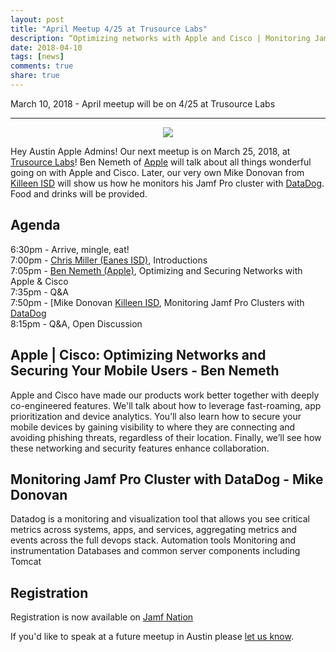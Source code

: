 ```yaml
---
layout: post
title: "April Meetup 4/25 at Trusource Labs"
description: “Optimizing networks with Apple and Cisco | Monitoring Jamf Pro Clusters with DataDog”
date: 2018-04-10
tags: [news]
comments: true
share: true
---
```


March 10, 2018 - April meetup will be on 4/25 at Trusource Labs

---

<div align="center"><img src="https://media.giphy.com/media/17F71l9QaQ6ru/giphy.gif" /></div>
                         
Hey Austin Apple Admins! Our next meetup is on March 25, 2018, at [Trusource Labs](https://www.trusourcelabs.com/)! Ben Nemeth of [Apple](https://www.apple.com/) will talk about all things wonderful going on with Apple and Cisco. Later, our very own Mike Donovan from [Killeen ISD](https://www.killeenisd.org/frontPageV3/) will show us how he monitors his Jamf Pro cluster with [DataDog](https://www.datadoghq.com). Food and drinks will be provided.

## Agenda

6:30pm - Arrive, mingle, eat!<br />
7:00pm - [Chris Miller (Eanes ISD)](https://www.linkedin.com/in/chris-miller-27551212/), Introductions<br />
7:05pm - [Ben Nemeth (Apple)](https://www.linkedin.com/in/bennemeth/), Optimizing and Securing Networks with Apple & Cisco<br />
7:35pm - Q&A<br />
7:50pm - [Mike Donovan [Killeen ISD](https://www.jamf.com/jamf-nation/users/14393/m-donovan), Monitoring Jamf Pro Clusters with [DataDog](https://www.datadoghq.com)<br />
8:15pm - Q&A, Open Discussion

## Apple | Cisco: Optimizing Networks and Securing Your Mobile Users - Ben Nemeth

Apple and Cisco have made our products work better together with deeply co-engineered features. We'll talk about how to leverage fast-roaming, app prioritization and device analytics. You’ll also learn how to secure your mobile devices by gaining visibility to where they are connecting and avoiding phishing threats, regardless of their location. Finally, we’ll see how these networking and security features enhance collaboration.   

## Monitoring Jamf Pro Cluster with DataDog - Mike Donovan

Datadog is a monitoring and visualization tool that allows you see critical metrics across systems, apps, and services, aggregating metrics and events across the full devops stack.
 		Automation tools
 		Monitoring and instrumentation
 		Databases and common server components including Tomcat

## Registration

Registration is now available on [Jamf Nation](https://www.jamf.com/jamf-nation/events/user-groups/210/austin-apple-admins-april-meetup-4-25-at-trusource-labs) 

If you'd like to speak at a future meetup in Austin please [let us know](https://goo.gl/forms/SlplkdmkkyKpG7982).
